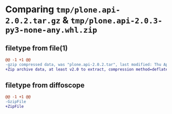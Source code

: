 # Comparing `tmp/plone.api-2.0.2.tar.gz` & `tmp/plone.api-2.0.3-py3-none-any.whl.zip`

## filetype from file(1)

```diff
@@ -1 +1 @@
-gzip compressed data, was "plone.api-2.0.2.tar", last modified: Thu Apr 13 22:55:19 2023, max compression
+Zip archive data, at least v2.0 to extract, compression method=deflate
```

## filetype from diffoscope

```diff
@@ -1 +1 @@
-GzipFile
+ZipFile
```

